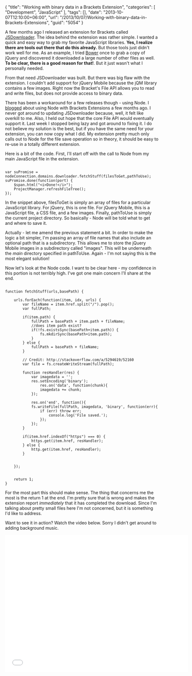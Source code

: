 {
	"title": "Working with binary data in a Brackets Extension",
	"categories": [
		"Development",
		"JavaScript"
	],
	"tags": [],
	"date": "2013-10-07T12:10:00+06:00",
	"url": "/2013/10/07/Working-with-binary-data-in-Brackets-Extensions",
	"guid": "5054"
}

<p>
A few months ago I released an extension for Brackets called <a href="https://github.com/cfjedimaster/brackets-jsdownloader">JSDownloader</a>. The idea behind the extension was rather simple. I wanted a quick and easy way to grab my favorite JavaScript libraries. <strong>Yes, I realize there are tools out there that do this already.</strong> But those tools just didn't work well for me. As an example, I tried <a href="http://bower.io/">Bower</a> once to grab a copy of jQuery and discovered it downloaded a large number of other files as well. <strong>To be clear, there is a good reason for that!</strong>. But it just wasn't what I personally needed. 
</p>
<!--more-->
<p>
From that need JSDownloader was built. But there was big flaw with the extension. I couldn't add support for jQuery Mobile because the jQM library contains a few images. Right now the Bracket's File API allows you to read and write files, but does not provide access to binary data.
</p>

<p>
There has been a workaround for a few releases though - using Node. I <a href="http://www.raymondcamden.com/index.cfm/2013/4/16/Proof-of-Concept--Connecting-a-Node-app-with-Brackets">blogged</a> about using Node with Brackets Extensions a few months ago. I never got around to updating JSDownloader because, well, it felt like overkill to me. Also, I held out hope that the core File API would eventually support it. Last week I stopped being lazy and got around to fixing it. I do not believe my solution is the best, but if you have the same need for your extension, you can now copy what I did. My extension pretty much only calls out to Node for the file save operation so in theory, it should be easy to re-use in a totally different extension.
</p>

<p>
Here is a bit of the code. First, I'll start off with the call to Node from my main JavaScript file in the extension.
</p>

<pre><code class="language-markup">
var suPromise = nodeConnection.domains.downloader.fetchStuff(filesToGet,pathToUse);
suPromise.done(function(port) {
    $span.html("&lt;i&gt;Done!&lt;/i&gt;");
    ProjectManager.refreshFileTree();
});
</code></pre>

<p>
In the snippet above, filesToGet is simply an array of files for a particular JavaScript library. For jQuery, this is one file. For jQuery Mobile, this is a JavaScript file, a CSS file, and a few images. Finally, pathToUse is simply the current project directory. So basically - Node will be told what to get and where to save it.
</p>

<p>
Actually - let me amend the previous statement a bit. In order to make the logic a bit simpler, I'm passing an array of file names that also include an optional path that is a subdirectory. This allows me to store the jQuery Mobile images in a subdirectory called "images". This will be underneath the <i>main</i> directory specified in pathToUse. Again - I'm not saying this is the most elegant solution!
</p>

<p>
Now let's look at the Node code. I want to be clear here - my confidence in this portion is not terribly high. I've got one main concern I'll share at the end.
</p>

<pre><code class="language-markup">
function fetchStuff(urls,basePath) {

	urls.forEach(function(item, idx, urls) {
		var fileName = item.href.split("/").pop();
		var fullPath;
			
		if(item.path) {
			fullPath = basePath + item.path + fileName;
			//does item path exist?
			if(!fs.existsSync(basePath+item.path)) {
				fs.mkdirSync(basePath+item.path);
			}
		} else {
			fullPath = basePath + fileName;
		}
				
		// Credit: http://stackoverflow.com/a/5294619/52160
		var file = fs.createWriteStream(fullPath);

		function resHandler(res) {
			var imagedata = '';
			res.setEncoding('binary');
				res.on('data', function(chunk){
				imagedata += chunk;
			});

			res.on('end', function(){
			fs.writeFile(fullPath, imagedata, 'binary', function(err){
				if (err) throw err;
					console.log('File saved.');
				});
			});
		}

		if(item.href.indexOf("https") === 0) {
			https.get(item.href, resHandler);
		} else {
			http.get(item.href, resHandler);
		}


	});


	return 1;
}
</code></pre>

<p>
For the most part this should make sense. The thing that concerns me the most is the return 1 at the end. I'm pretty sure that is wrong and makes the extension report <i>immediately</i> that it has completed the download. Since I'm talking about pretty small files here I'm not concerned, but it is something I'd like to address.
</p>

<p>
Want to see it in action? Watch the video below. Sorry I didn't get around to adding background music.
</p>

<iframe width="600" height="450" src="//www.youtube.com/embed/zrAowYuFKxI?rel=0" frameborder="0" allowfullscreen></iframe>